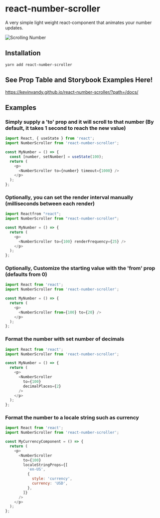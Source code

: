 # react-number-scroller

A very simple light weight react-component that animates your number updates.

![Scrolling Number](https://media.giphy.com/media/XZ02rGDvGc8bk9x8rq/giphy.gif)

## Installation

`yarn add react-number-scroller`

## See Prop Table and Storybook Examples Here!

https://kevinvandy.github.io/react-number-scroller/?path=/docs/

## Examples

### Simply supply a 'to' prop and it will scroll to that number (By default, it takes 1 second to reach the new value)

```javascript
import React, { useState } from 'react';
import NumberScroller from 'react-number-scroller';

const MyNumber = () => {
  const [number, setNumber] = useState(100);
  return (
    <p>
      <NumberScroller to={number} timeout={1000} />
    </p>
  );
};
```

### Optionally, you can set the render interval manually (milliseconds between each render)

```javascript
import Reactfrom "react";
import NumberScroller from "react-number-scroller";

const MyNumber = () => {
  return (
    <p>
      <NumberScroller to={100} renderFrequency={25} />
    </p>
  );
};
```

### Optionally, Customize the starting value with the 'from' prop (defaults from 0)

```javascript
import React from 'react';
import NumberScroller from 'react-number-scroller';

const MyNumber = () => {
  return (
    <p>
      <NumberScroller from={100} to={20} />
    </p>
  );
};
```

### Format the number with set number of decimals

```javascript
import React from 'react';
import NumberScroller from 'react-number-scroller';

const MyNumber = () => {
  return (
    <p>
      <NumberScroller
        to={100}
        decimalPlaces={2}
      />
    </p>
  );
};
```

### Format the number to a locale string such as currency

```javascript
import React from 'react';
import NumberScroller from 'react-number-scroller';

const MyCurrencyComponent = () => {
  return (
    <p>
      <NumberScroller
        to={100}
        localeStringProps={[
          'en-US',
          {
            style: 'currency',
            currency: 'USD',
          },
        ]}
      />
    </p>
  );
};
```
